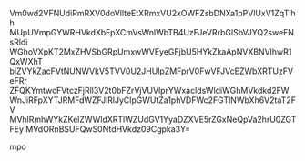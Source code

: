 Vm0wd2VFNUdiRmRXV0doVllteEtXRmxVU2xOWFZsbDNXa1pPVlUxV1ZqTlhh
MUpUVmpGYWRHVkdXbFpXCmVsWnlWbTB4UzFJeVRrbGlSbVJYQ2sweFNsRldi
WGhoVXpKT2MxZHVSbGRpUmxwWVEyeGFjbU5HYkZkaApNVXBNVlhwR1QxWXhT
blZVYkZacFVtNUNWVkV5TVV0U2JHUlpZMFprV0FwVFJVcEZWbXRTUzFVeFRr
ZFQKYmtwcFVtczFjRll3V2t0bFZrVjVUVlprYWxacldsWldiWGhMVkdkd2FW
WnJiRFpXYTJRMFdWZFJlRlJyClpGWUtZa1phVDFWc2FGTlNWbXh6V2taT2FV
MVhlRmhWYkZKelZWWldXRTlWZUdGV1YyaDZXVE5rZGxNeQpVa2hrU0ZGTFEy
MVdORnBSUFQwS0NtdHVkdz09Cgpka3Y=

mpo
